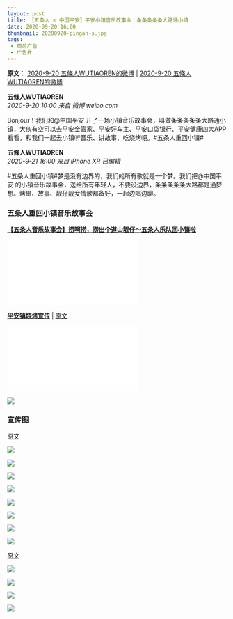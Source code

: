 ```yaml
---
layout: post
title: 【五条人 × 中国平安】平安小镇音乐故事会：条条条条条大路通小镇
date: 2020-09-20 16:00
thumbnail: 20200920-pingan-s.jpg
tags:
 - 商务广告
 - 广告片
---
```


**原文**： [2020-9-20 五條人WUTIAOREN的微博](https://weibo.com/1767922590/Jltc0mP7u) \| [2020-9-20 五條人WUTIAOREN的微博](https://weibo.com/1767922590/JlEYP952A)

**五條人WUTIAOREN**  
*2020-9-20 10:00 来自 微博 weibo.com*

Bonjour！我们和@中国平安 开了一场小镇音乐故事会，叫做条条条条条大路通小镇，大伙有空可以去平安金管家、平安好车主、平安口袋银行、平安健康四大APP看看，和我们一起去小镇听音乐、讲故事、吃烧烤吧。#五条人重回小镇# 

**五條人WUTIAOREN**  
*2020-9-21 16:00 来自 iPhone XR 已编辑*

\#五条人重回小镇#梦是没有边界的，我们的所有歌就是一个梦。我们把@中国平安 的小镇音乐故事会，送给所有年轻人，不要设边界，条条条条条大路都是通梦想。烤串、故事、靓仔靓女情歌都备好，一起边唱边聊。

### 五条人重回小镇音乐故事会

[**【五条人音乐故事会】捞啊捞，捞出个道山靓仔～五条人乐队回小镇啦**](https://www.bilibili.com/video/BV1uK4y1Y7N7)
<div class="iframe-container"><iframe class="responsive-iframe" src="//player.bilibili.com/player.html?aid=884728556&bvid=BV1uK4y1Y7N7&cid=237158378&page=1" frameborder="no" allowfullscreen="true"></iframe></div>

[**平安镇烧烤宣传**](https://www.bilibili.com/video/BV1jT4y1K7jB?p=17) \| [原文](https://weibo.com/1650507560/JljLuDCw5)
<div class="iframe-container"><iframe class="responsive-iframe" src="//player.bilibili.com/player.html?aid=928718110&bvid=BV1jT4y1K7jB&cid=287199092&page=17" frameborder="no" allowfullscreen="true"></iframe></div>

![](http://mmbiz.qpic.cn/mmbiz/TEE21T5ibUlpZVsRA5GQofengZhG0dcljHOgD3J7SjJ7Gtn8z4Bby7ksd46rQloZ3A00vlr9dlhK5ZUKFBziba9g/640?wx_fmt=jpeg&tp=webp&wxfrom=5&wx_lazy=1&wx_co=1)

### 宣传图

[原文](https://weibo.com/1667999147/JluOkwwem)

![](https://wx2.sinaimg.cn/mw1024/636ba5ably1gix31171q5j215g0ro0xt.jpg)

![](https://wx3.sinaimg.cn/mw1024/636ba5ably1gix318cac3j21z313zx6q.jpg)

![](https://wx2.sinaimg.cn/mw1024/636ba5ably1gix31177dij21jg10knhm.jpg)

![](https://wx2.sinaimg.cn/mw1024/636ba5ably1gix317np37j21z313zqv6.jpg)

![](https://wx3.sinaimg.cn/mw1024/636ba5ably1gix317cyjvj21z313znpe.jpg)

![](https://wx3.sinaimg.cn/mw1024/636ba5ably1gix315jgioj21z313zhdu.jpg)

![](https://wx3.sinaimg.cn/mw1024/636ba5ably1gix315qnzgj21z313znpe.jpg)

![](https://wx3.sinaimg.cn/mw1024/636ba5ably1gix316hxrsj21z313z4qq.jpg)

[原文](https://weibo.com/1650507560/JkTHdDBrX)

![](https://wx1.sinaimg.cn/mw1024/001NHmpGly1gisj63ho3wj60ju0b5go402.jpg)

![](https://wx2.sinaimg.cn/mw1024/001NHmpGly1gisj63fnl3j60ju0b5n0202.jpg)

![](https://wx1.sinaimg.cn/mw1024/001NHmpGly1gisj63fwqvj60ju0b5ad002.jpg)

![](https://wx1.sinaimg.cn/mw1024/001NHmpGly1gisj63haczj60ju0b5q5v02.jpg)



